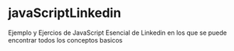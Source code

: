 # javaScriptLinkedin

Ejemplo y Ejercios de JavaScript Esencial de Linkedin en los que se puede encontrar todos los conceptos basicos
